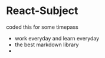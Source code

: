 # React-Subject
coded this for some timepass 

- work everyday and learn everyday
- the best markdown library
- 






